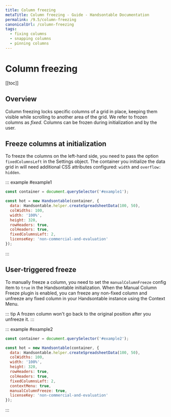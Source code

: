 ```yaml
---
title: Column freezing
metaTitle: Column freezing - Guide - Handsontable Documentation
permalink: /9.5/column-freezing
canonicalUrl: /column-freezing
tags:
  - fixing columns
  - snapping columns
  - pinning columns
---
```


# Column freezing

[[toc]]

## Overview

Column freezing locks specific columns of a grid in place, keeping them visible while scrolling to another area of the grid. We refer to frozen columns as *fixed*. Columns can be frozen during initialization and by the user.

## Freeze columns at initialization

To freeze the columns on the left-hand side, you need to pass the option `fixedColumnsLeft` in the Settings object. The container you initialize the data grid in will need additional CSS attributes configured: `width` and `overflow: hidden`.

::: example #example1
```js
const container = document.querySelector('#example1');

const hot = new Handsontable(container, {
  data: Handsontable.helper.createSpreadsheetData(100, 50),
  colWidths: 100,
  width: '100%',
  height: 320,
  rowHeaders: true,
  colHeaders: true,
  fixedColumnsLeft: 2,
  licenseKey: 'non-commercial-and-evaluation'
});
```
:::

## User-triggered freeze

To manually freeze a column, you need to set the `manualColumnFreeze` config item to `true` in the Handsontable initialization. When the Manual Column Freeze plugin is enabled, you can freeze any non-fixed column and unfreeze any fixed column in your Handsontable instance using the Context Menu.

::: tip
A frozen column won't go back to the original position after you unfreeze it.
:::

::: example #example2
```js
const container = document.querySelector('#example2');

const hot = new Handsontable(container, {
  data: Handsontable.helper.createSpreadsheetData(100, 50),
  colWidths: 100,
  width: '100%',
  height: 320,
  rowHeaders: true,
  colHeaders: true,
  fixedColumnsLeft: 2,
  contextMenu: true,
  manualColumnFreeze: true,
  licenseKey: 'non-commercial-and-evaluation'
});
```
:::
